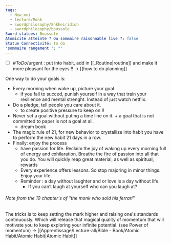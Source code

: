```yaml
---
tags:
  - New_moi
  - lecture/Monk
  - swordphilosophy/Enkheiridion
  - swordphilosophy/boussole
Sword statues: Boussole
Atomicité atteinte ? Ou sommaire raisonnable live ?: false
Statue Connectivité: to do
"sommaire rangement ": ""
---
```

- [ ] #_ToDo_/urgent : put into habit, add in [[_Routine|routine]] and make it more pleasant for the eyes !! 
-> [[how to do planning]]

One way to do your goals is:
- Every morning when wake up, picture your goal 
	- if you fail to succed, punish yourself in a way that train your resilience and mental strenght. Instead of just watch netflix.
- Do a pledge, tell people you care about it. 
	- to create positive pressure to keep on !!
- Never set a goal without puting a time line on it. + a goal that is not committed to paper is not a goal at all. 
	- dream book
- The magic rule of 21, for new behavior to crystallize into habit you have to perform the new habit 21 days in a row. 
- Finally: enjoy the process
	- have passion for life. Reclaim the joy of waking up every morning full of energy and exhilaration. Breathe the fire of passion into all that you do. You will quickly reap great material, as well as spiritual, rewards
	- Every experience offers lessons. So stop majoring in minor things. Enjoy your life.
	- Reminder : a day without laughter and or love is a day without life. 
		- If you can’t laugh at yourself who can you laugh at?


###### Note from the 10 chapter's of "the monk who sold his ferrari"
The tricks is to keep setting the mark higher and raising one's standards continuously.
Which will release that magical quality of momentum that will motivate you to keep exploring your infinite potential. (see Power of momentum)
-> [[Apprentissage/Lecture-all/Bible - Book/Atomic Habit/Atomic Habit|Atomic Habit]]



